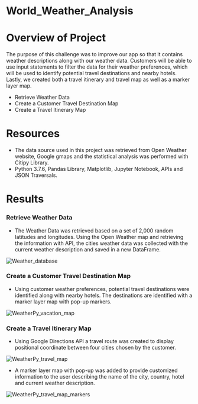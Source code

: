 # World_Weather_Analysis

# Overview of Project

The purpose of this challenge was to improve our app so that it contains weather descriptions along with our weather data. Customers will be able to use input statements to filter the data for their weather preferences, which will be used to identify potential travel destinations and nearby hotels. Lastly, we created both a travel itinerary and travel map as well as a marker layer map.

- Retrieve Weather Data
- Create a Customer Travel Destination Map
- Create a Travel Itinerary Map

# Resources

- The data source used in this project was retrieved from Open Weather website, Google gmaps and the statistical analysis was performed with Citipy Library.
- Python 3.7.6, Pandas Library, Matplotlib, Jupyter Notebook, APIs and JSON Traversals.

# Results

### Retrieve Weather Data
- The Weather Data was retrieved based on a set of 2,000 random latitudes and longitudes. Using the Open Weather map and retrieving the information with API, the cities weather data was collected with the current weather description and saved in a new DataFrame.

![Weather_database](https://user-images.githubusercontent.com/96400887/169871878-ccc0ac41-8a07-4c13-a3d2-925eb9d45116.png)

### Create a Customer Travel Destination Map
- Using customer weather preferences, potential travel destinations were identified along with nearby hotels. The destinations are identified with a marker layer map with pop-up markers.

![WeatherPy_vacation_map](https://user-images.githubusercontent.com/96400887/169872069-38c50f74-2a06-47f1-a17f-a007ad98be77.png)

### Create a Travel Itinerary Map
- Using Google Directions API a travel route was created to display positional coordinate between four cities chosen by the customer.

![WeatherPy_travel_map](https://user-images.githubusercontent.com/96400887/169872271-fc85fdc0-2c3d-4294-8821-ff4aa6684aa3.png)

- A marker layer map with pop-up was added to provide customized information to the user describing the name of the city, country, hotel and current weather description.

![WeatherPy_travel_map_markers](https://user-images.githubusercontent.com/96400887/169872291-6859983b-a8f0-4e87-88a1-36ae56aa6c8b.png)









